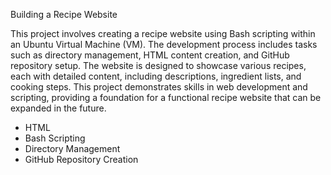 Building a Recipe Website

This project involves creating a recipe website using Bash scripting within an Ubuntu Virtual Machine (VM). The development process includes tasks such as directory management, HTML content creation, and GitHub repository setup. The website is designed to showcase various recipes, each with detailed content, including descriptions, ingredient lists, and cooking steps. This project demonstrates skills in web development and scripting, providing a foundation for a functional recipe website that can be expanded in the future.

- HTML
- Bash Scripting
- Directory Management
- GitHub Repository Creation
